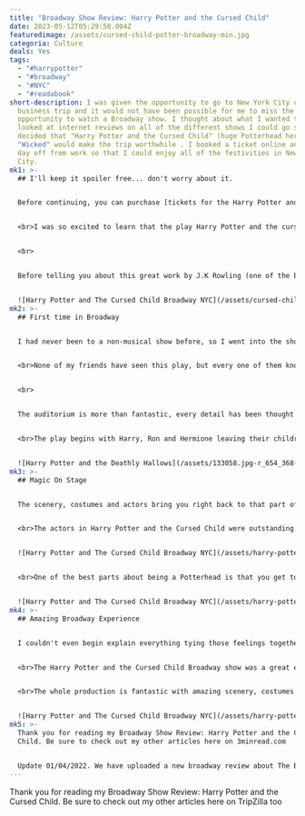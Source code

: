 ```yaml
---
title: "Broadway Show Review: Harry Potter and the Cursed Child"
date: 2023-05-12T05:29:50.004Z
featuredimage: /assets/cursed-child-potter-broadway-min.jpg
categoria: Culture
deals: Yes
tags:
  - "#harrypotter"
  - "#broadway"
  - "#NYC"
  - "#readabook"
short-description: I was given the opportunity to go to New York City on a
  business trip and it would not have been possible for me to miss the
  opportunity to watch a Broadway show. I thought about what I wanted to see and
  looked at internet reviews on all of the different shows I could go see. I
  decided that "Harry Potter and the Cursed Child" (huge Potterhead here) and
  "Wicked" would make the trip worthwhile . I booked a ticket online and took a
  day off from work so that I could enjoy all of the festivities in New York
  City.
mk1: >-
  ## I'll keep it spoiler free... don't worry about it.


  B﻿efore continuing, you can purchase [tickets for the Harry Potter and The Cursed Child Broadway play here!](https://www.broadway.com/shows/harry-potter-and-cursed-child-broadway/)


  <br>I was so excited to learn that the play Harry Potter and the cursed child would resume its production after two years of pause due to Covid-19. It's one thing for me, who is a diehard fan at heart; it is another altogether when you add in all my other interests as well! But this news made up for everything else because now the play changed its format from a 2-day show to a single day show. That's how I saw two different plays on the same trip.


  <br>


  Before telling you about this great work by J.K Rowling (one of the best authors alive in my opinion) and how she made me fall in love with the written word all over again, will also mention how passionate I am of musical plays!


  ![Harry Potter and The Cursed Child Broadway NYC](/assets/cursed-child-potter-broadway-min.jpg "Harry Potter and The Cursed Child Broadway NYC")
mk2: >-
  ## First time in Broadway


  I had never been to a non-musical show before, so I went into the show with an open mind. What better way than by watching something that's new and exciting?


  <br>None of my friends have seen this play, but every one of them knows about it (Potterheads!) because we all read the book Harry Potter and the Cursed Child published in 2016. I didn't know what to expect and wasn’t sure whether there would be magic on stage; more importantly though- would we actually get some?


  <br>


  The auditorium is more than fantastic, every detail has been thought of with reference to this magical world and the souvenirs are expensive but you won't hesitate when it comes time for your walk out those doors.


  <br>The play begins with Harry, Ron and Hermione leaving their children on the 9 ¾ exrpess train to Hogwarts.


  ![Harry Potter and the Deathly Hallows](/assets/133058.jpg-r_654_368-f_jpg-q_x-xxyxx.jpg "Harry Potter and the Deathly Hallows")
mk3: >-
  ## Magic On Stage


  The scenery, costumes and actors bring you right back to that part of the Harry Potter story I wanted so badly. With this new play it just feels like myself 10-years ago watching the ending of the last Harry Potter movie.


  <br>The actors in Harry Potter and the Cursed Child were outstanding. They captured every detail of their characters, especially during aLive stage performances where you could see them mimicking words on-screen with fierce ensemble work that would make any theater fan proud! I was amazed at the resemblance of James Snyder with 30-year-old Daniel Radcliffe at the end of Harry Potter and the Deathly Hallows and Brady Dalton Richards stole the show with his amazing acting as Scorpius Malfoy.


  ![Harry Potter and The Cursed Child Broadway NYC](/assets/harry-potter-and-the-cursed-child-181218133159001-min.jpg "Harry Potter and The Cursed Child Broadway NYC")


  <br>One of the best parts about being a Potterhead is that you get to experience all these moments from our favorite books and movies in person. But if I had gone into this play without really knowing what it would be like, then there were so many emotions rushing through me: joy at seeing my childhood friends come alive on stage-surprise as some scenes got darker than others; suspense because something always happened right around when one thought they knew how things would go down...


  ![Harry Potter and The Cursed Child Broadway NYC](/assets/harry-potter-and-the-cursed-child_show-y2b-min.jpg "Harry Potter and The Cursed Child Broadway NYC")
mk4: >-
  ## Amazing Broadway Experience


  I couldn't even begin explain everything tying those feelings together! It left such an impression--one which can only grow stronger with time spent under its spell (and probably more plays).


  <br>The Harry Potter and the Cursed Child Broadway show was a great experience, one I would recommend to any true Potterhead. We were able to see two different plays on our trip: this one and Wicked which we also loved! <br>It's always hard going into a new play because you never know what it will be like but luckily for us, J.K Rowling made sure that even magic happened on stage, she still gave us enough drama to keep everyone entertained from start to finish. 


  <br>The whole production is fantastic with amazing scenery, costumes and actors who bring the story of our favorite book series right back to life in front of your eyes-and not just as words anymore either! You can really feel how passionate they are about their work and it makes for a great show. If you're looking for something new to do and love the Harry Potter series, then I highly recommend this play! It's worth every penny.


  ![Harry Potter and The Cursed Child Broadway NYC](/assets/harry-potter-cursed-child-the-cast-lake-min.jpg "Harry Potter and The Cursed Child Broadway NYC")
mk5: >-
  Thank you for reading my Broadway Show Review: Harry Potter and the Cursed
  Child. Be sure to check out my other articles here on 3minread.com


  U﻿pdate 01/04/2022. We have uploaded a new broadway review about The Book Of Mormon! However, it is not a Broadway review... it's a West End review (Broadway equivalent in the UK). [Make sure to check our Book Of Mormon review here!](https://www.3minread.com/west-end-show-review-the-book-of-mormon/)
---
```

<!--StartFragment-->

Thank you for reading my Broadway Show Review: Harry Potter and the Cursed Child. Be sure to check out my other articles here on TripZilla too

<!--EndFragment-->